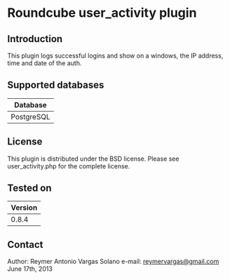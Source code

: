 Roundcube user_activity plugin
================================

Introduction
------------

This plugin logs successful logins  and show on a windows, the IP address, time and date of the auth.

Supported databases
-------------------

| Database    |
| ----------- |
| PostgreSQL  |

License 
-------

This plugin is distributed under the BSD license. Please see user_activity.php for the complete license.

Tested on
---------

| Version |
| ----------- |
| 0.8.4       |


Contact
-------

Author: Reymer Antonio Vargas Solano
e-mail: reymervargas@gmail.com
June 17th, 2013
